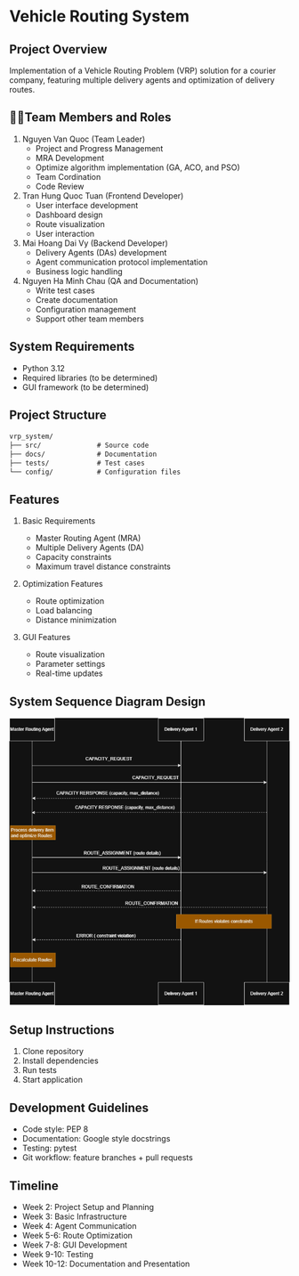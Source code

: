 # Vehicle Routing System

## Project Overview
Implementation of a Vehicle Routing Problem (VRP) solution for a courier company, featuring multiple delivery agents and optimization of delivery routes.

## 🧑‍💻Team Members and Roles
1. Nguyen Van Quoc (Team Leader)
   - Project and Progress Management
   - MRA Development
   - Optimize algorithm implementation (GA, ACO, and PSO)
   - Team Cordination
   - Code Review 
3. Tran Hung Quoc Tuan (Frontend Developer)
   - User interface development
   - Dashboard design
   - Route visualization
   - User interaction
5. Mai Hoang Dai Vy (Backend Developer)
   - Delivery Agents (DAs) development
   - Agent communication protocol implementation
   - Business logic handling
7. Nguyen Ha Minh Chau (QA and Documentation)
   - Write test cases
   - Create documentation
   - Configuration management
   - Support other team members

## System Requirements
- Python 3.12
- Required libraries (to be determined)
- GUI framework (to be determined)

## Project Structure
```
vrp_system/
├── src/              # Source code
├── docs/             # Documentation
├── tests/            # Test cases
└── config/           # Configuration files
```

## Features
1. Basic Requirements
   - Master Routing Agent (MRA)
   - Multiple Delivery Agents (DA)
   - Capacity constraints
   - Maximum travel distance constraints

2. Optimization Features
   - Route optimization
   - Load balancing
   - Distance minimization

3. GUI Features
   - Route visualization
   - Parameter settings
   - Real-time updates

## System Sequence Diagram Design
![System Sequence Diagram Design](https://github.com/blacki0214/VRP_system/blob/main/VRP.drawio.png)

## Setup Instructions
1. Clone repository
2. Install dependencies
3. Run tests
4. Start application

## Development Guidelines
- Code style: PEP 8
- Documentation: Google style docstrings
- Testing: pytest
- Git workflow: feature branches + pull requests

## Timeline
- Week 2: Project Setup and Planning
- Week 3: Basic Infrastructure
- Week 4: Agent Communication
- Week 5-6: Route Optimization
- Week 7-8: GUI Development
- Week 9-10: Testing
- Week 10-12: Documentation and Presentation

